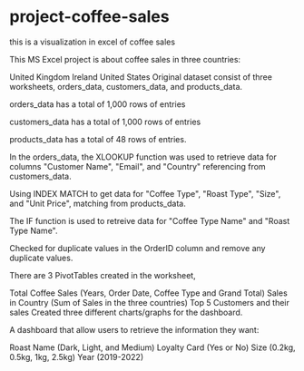 # project-coffee-sales
this is a visualization in excel of coffee sales

This MS Excel project is about coffee sales in three countries:

United Kingdom
Ireland
United States
Original dataset consist of three worksheets, orders_data, customers_data, and products_data.

orders_data has a total of 1,000 rows of entries

customers_data has a total of 1,000 rows of entries

products_data has a total of 48 rows of entries.

In the orders_data, the XLOOKUP function was used to retrieve data for columns "Customer Name", "Email", and "Country" referencing from customers_data.

Using INDEX MATCH to get data for "Coffee Type", "Roast Type", "Size", and "Unit Price", matching from products_data.

The IF function is used to retreive data for "Coffee Type Name" and "Roast Type Name".

Checked for duplicate values in the OrderID column and remove any duplicate values.

There are 3 PivotTables created in the worksheet,

Total Coffee Sales (Years, Order Date, Coffee Type and Grand Total)
Sales in Country (Sum of Sales in the three countries)
Top 5 Customers and their sales
Created three different charts/graphs for the dashboard.

A dashboard that allow users to retrieve the information they want:

Roast Name (Dark, Light, and Medium)
Loyalty Card (Yes or No)
Size (0.2kg, 0.5kg, 1kg, 2.5kg)
Year (2019-2022)

